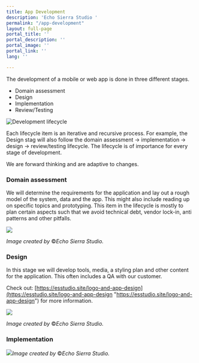 ```yaml
---
title: App Development
description: 'Echo Sierra Studio '
permalink: "/app-development"
layout: full-page
portal_title: ''
portal_description: ''
portal_image: ''
portal_link: ''
lang: ''

---
```

The development of a mobile or web app is done in three different stages.

* Domain assessment
* Design
* Implementation
* Review/Testing

![](/uploads/lifecycle.svg "Development lifecycle")

Each lifecycle item is an iterative and recursive process. For example, the Design stag will also follow the domain assessment -> implementation -> design -> review/testing lifecycle. The lifecycle is of importance for every stage of development.

We are forward thinking and are adaptive to changes. 

### Domain assessment

We will determine the requirements for the application and lay out a rough model of the system, data and the app. This might also include reading up on specific topics and prototyping. This item in the lifecycle is mostly to plan certain aspects such that we avoid technical debt, vendor lock-in, anti patterns and other pitfalls.

![](/uploads/app_3-02.png)

_Image created by_ ©_Echo Sierra Studio._

### Design

In this stage we will develop tools, media, a styling plan and other content for the application. This often includes a QA with our customer.

Check out: [https://esstudio.site/logo-and-app-design](https://esstudio.site/logo-and-app-design "https://esstudio.site/logo-and-app-design") for more information.

![](/uploads/app_3-03-03.png)

_Image created by_ ©_Echo Sierra Studio._

### Implementation

![](/uploads/app_1-02.png)_Image created by_ ©_Echo Sierra Studio._